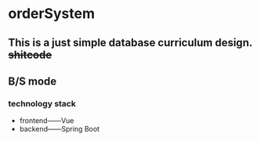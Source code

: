 # orderSystem
## This is a just simple database curriculum design. ~~shitcode~~
## B/S mode
### technology stack
- frontend——Vue
- backend——Spring Boot
